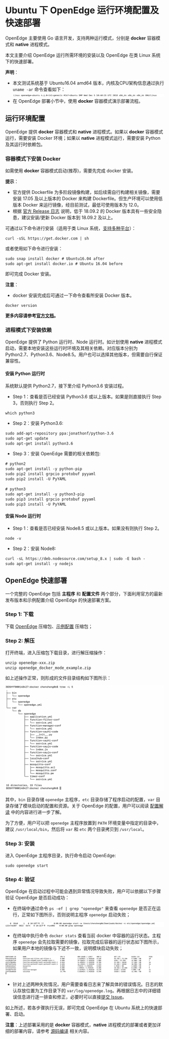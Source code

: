 # Ubuntu 下 OpenEdge 运行环境配置及快速部署

OpenEdge 主要使用 Go 语言开发，支持两种运行模式，分别是 **docker** 容器模式和 **native** 进程模式。

本文主要介绍 OpenEdge 运行所需环境的安装以及 OpenEdge 在类 Linux 系统下的快速部署。

**声明**：

- 本文测试系统基于 Ubuntu16.04 amd64 版本，内核及CPU架构信息通过执行 `uname -ar` 命令查看如下：
![系统架构及内核版本查询](../../images/setup/os-ubuntu.png)
- 在 OpenEdge 部署小节中，使用 **docker** 容器模式演示部署流程。

## 运行环境配置

OpenEdge 提供 **docker** 容器模式和 **native** 进程模式。如果以 **docker** 容器模式运行，需要安装 Docker 环境；如果以 **native** 进程模式运行，需要安装 Python 及其运行时依赖包。

### 容器模式下安装 Docker

如需使用 **docker** 容器模式启动(推荐)，需要先完成 docker 安装。

**提示**：

- 官方提供 Dockerfile 为多阶段镜像构建，如后续需自行构建相关镜像，需要安装 17.05 及以上版本的 Docker 来构建 Dockerfile。但生产环境可以使用低版本 Docker 来运行镜像，经目前测试，最低可使用版本为 12.0。
- 根据 [官方 Release 日志](https://docs.docker.com/engine/release-notes/#18092) 说明，低于 18.09.2 的 Docker 版本具有一些安全隐患，建议安装/更新 Docker 版本到 18.09.2 及以上。

可通过以下命令进行安装（适用于类 Linux 系统，[支持多种平台](./Support-platforms.md)）：

```shell
curl -sSL https://get.docker.com | sh
```

或者使用如下命令进行安装：

```shell
sudo snap install docker # Ubuntu16.04 after
sudo apt-get install docker.io # Ubuntu 16.04 before
```

即可完成 Docker 安装。

**注意**：

- docker 安装完成后可通过一下命令查看所安装 Docker 版本。

```shell
docker version
```

**更多内容请参考[官方文档](https://docs.docker.com/install/)。**

### 进程模式下安装依赖

OpenEdge 提供了 Python 运行时、Node 运行时。如计划使用 **native** 进程模式启动，需要本地安装这些运行时环境及其相关依赖。对应版本分别为 Python2.7、Python3.6、Node8.5。用户也可以选择其他版本，但需要自行保证兼容性。

#### 安装 Python 运行时

系统默认提供 Python2.7，接下里介绍 Python3.6 安装过程。

- Step 1：查看是否已经安装 Python3.6 或以上版本。如果是则直接执行 Step 3，否则执行 Step 2。

```shell
which python3
```

- Step 2：安装 Python3.6:

```shell
sudo add-apt-repository ppa:jonathonf/python-3.6
sudo apt-get update
sudo apt-get install python3.6
```

- Step 3：安装 OpenEdge 需要的相关依赖包:

```shell
# python2
sudo apt-get install -y python-pip
sudo pip2 install grpcio protobuf pyyaml
sudo pip2 install -U PyYAML

# python3
sudo apt-get install -y python3-pip
sudo pip3 install grpcio protobuf pyyaml
sudo pip3 install -U PyYAML
```

#### 安装 Node 运行时

- Step 1：查看是否已经安装 Node8.5 或以上版本。如果没有则执行 Step 2。

```shell
node -v
```

- Step 2：安装 Node8:

```shell
curl -sL https://deb.nodesource.com/setup_8.x | sudo -E bash -
sudo apt-get install -y nodejs
```

## OpenEdge 快速部署

一个完整的 OpenEdge 包括 **主程序** 和 **配置文件** 两个部分，下面利用官方的最新发布版本和示例配置介绍 OpenEdge 的快速部署方案。

### Step 1: 下载

下载 [OpenEdge](../Resources-download.md) 压缩包、[示例配置](https://github.com/baidu/openedge/releases/download/0.1.4/openedge_docker_mode_example.zip) 压缩包；

### Step 2: 解压

打开终端，进入压缩包下载目录，进行解压缩操作：

```shell
unzip openedge-xxx.zip
unzip openedge_docker_mode_example.zip
```

如上述操作正常，则形成的文件目录结构如下图所示：

![OpenEdge 可执行程序包目录](../../images/setup/openedge-dir.png)

其中，`bin` 目录存储 `openedge` 主程序，`etc` 目录存储了程序启动的配置，`var` 目录存储了模块启动的配置和资源。关于 OpenEdge 的配置，用户可以阅读 [配置解读](../tutorials/Config-interpretation.md) 中的内容进行进一步了解。

为了方便，用户可以把 `openedge` 主程序放置到 `PATH` 环境变量中指定的目录中，建议 `/usr/local/bin`，然后将 `var` 和 `etc` 两个目录拷贝到 `/usr/local`。

### Step 3: 安装

进入 OpenEdge 主程序目录，执行命令启动 OpenEdge:

```shell
sudo openedge start
```

### Step 4: 验证

OpenEdge 在启动过程中可能会遇到异常情况导致失败，用户可以依据以下步骤验证 OpenEdge 是否启动成功：

- 在终端中通过命令 `ps -ef | grep "openedge"` 来查看 `openedge` 是否正在运行，正常如下图所示，否则说明主程序 `openedge` 启动失败；

![OpenEdge](../../images/setup/openedge-started-thread.png)

- 在终端中执行命令 `docker stats` 查看当前 docker 中容器的运行状态。主程序 `openedge` 会先拉取需要的镜像，拉取完成后容器的运行状态如下图所示，如果用户本地的镜像与下述不一致，说明模块启动失败；

![当前运行 docker 容器查询](../../images/setup/docker-stats.png)

- 针对上述两种失败情况，用户需要查看日志来了解具体的错误情况。日志的默认存放位置为工作目录下的 `var/log/openedge.log`。再根据日志中的详细错误信息进行逐一排查和修正，必要时可以直接[提交 Issue](https://github.com/baidu/openedge/issues)。

如上所述，若各步骤执行无误，即可完成 OpenEdge 在 Ubuntu 系统上的快速部署、启动。

**注意**：上述部署采用的是 **docker** 容器模式，**native** 进程模式的部署或者更加详细的部署内容，请参考 [源码编译](./Build-OpenEdge-from-Source.md) 相关内容。
